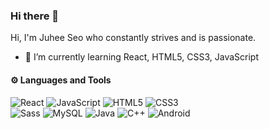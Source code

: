### Hi there 👋

Hi, I'm Juhee Seo who constantly strives and is passionate.
- 🌱 I’m currently learning React, HTML5, CSS3, JavaScript

#### ⚙️ Languages and Tools
![React](https://img.shields.io/badge/-React-61DAFB?style=flat&logo=React&logoColor=white) ![JavaScript](https://img.shields.io/badge/-JavaScript-F7DF1E?style=flat&logo=JavaScript&logoColor=black) ![HTML5](https://img.shields.io/badge/-HTML5-E34F26?style=flat&logo=HTML5&logoColor=white) ![CSS3](https://img.shields.io/badge/-CSS3-1572B6?style=flat&logo=CSS3&logoColor=white)  
![Sass](https://img.shields.io/badge/-Sass-CC6699?style=flat&logo=Sass&logoColor=white) ![MySQL](https://img.shields.io/badge/-MySQL-4479A1?style=flat&logo=MySQL&logoColor=white) ![Java](https://img.shields.io/badge/-Java-007396?style=flat&logo=Java&logoColor=white) ![C++](https://img.shields.io/badge/-C++-00599C?style=flat&logo=C%2B%2B&logoColor=white)
![Android](https://img.shields.io/badge/-Android-3DDC84?style=flat&logo=Android&logoColor=white"/>) 
